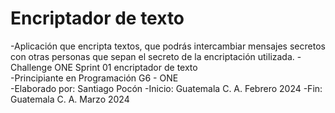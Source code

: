 # Encriptador de texto
-Aplicación que encripta textos, que podrás intercambiar mensajes secretos con otras personas que sepan el secreto de la encriptación utilizada.
-Challenge ONE Sprint 01 encriptador de texto  
-Principiante en Programación G6 - ONE  
-Elaborado por: Santiago Pocón
-Inicio: Guatemala C. A. Febrero 2024
-Fin: Guatemala C. A. Marzo 2024
